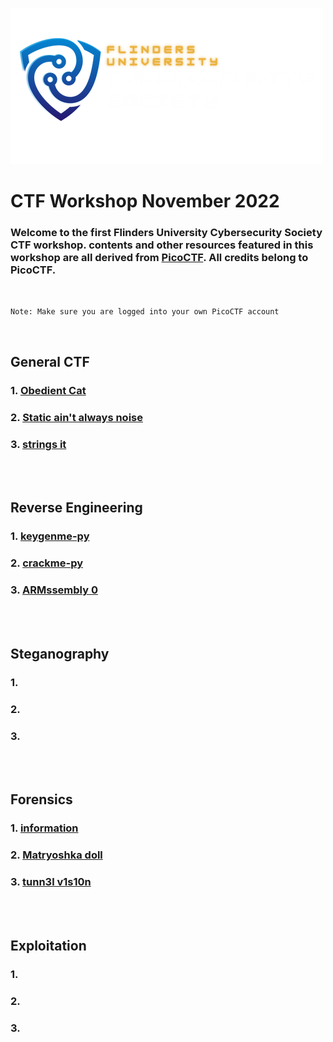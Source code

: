 <p align="left">
  <img src="/img/CySocLogo.png" alt="CySoc Logo"/>
</p>

<h1 align="left"> CTF Workshop November 2022 </h1>

### Welcome to the first Flinders University Cybersecurity Society CTF workshop. contents and other resources featured in this workshop are all derived from [PicoCTF](https://picoctf.org/). All credits belong to PicoCTF.


<br>

`Note: Make sure you are logged into your own PicoCTF account`

<br>

## General CTF

### 1. [Obedient Cat](https://play.picoctf.org/practice/challenge/147?category=5&page=1>)

### 2. [Static ain't always noise](https://play.picoctf.org/practice/challenge/163?category=5&page=1)

### 3. [strings it](https://play.picoctf.org/practice/challenge/37?category=5&page=1)

<br><br>

## Reverse Engineering

### 1. [keygenme-py](https://play.picoctf.org/practice/challenge/121?category=3&page=1)

### 2. [crackme-py](https://play.picoctf.org/practice/challenge/175?category=3&page=1)

### 3. [ARMssembly 0](https://play.picoctf.org/practice/challenge/160?category=3&page=1)

<br><br>

## Steganography

### 1. []()

### 2. []()

### 3. []()

<br><br>

## Forensics

### 1. [information](https://play.picoctf.org/practice/challenge/186?category=4&page=1)

### 2. [Matryoshka doll](https://play.picoctf.org/practice/challenge/129?category=4&page=1)

### 3. [tunn3l v1s10n](https://play.picoctf.org/practice/challenge/112?category=4&page=1)

<br><br>

## Exploitation

### 1. []()

### 2. []()

### 3. []()
